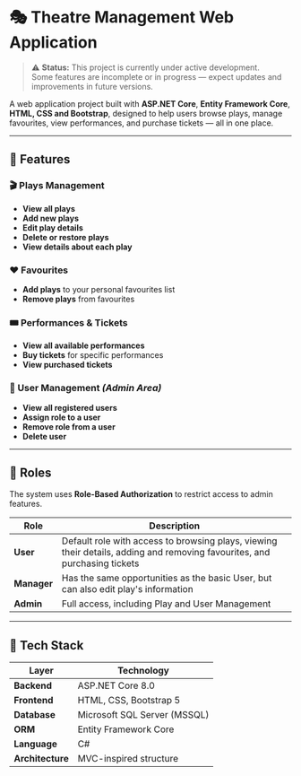 # 🎭 Theatre Management Web Application

> ⚠️ **Status:** This project is currently under active development.  
> Some features are incomplete or in progress — expect updates and improvements in future versions.

A web application project built with **ASP.NET Core**, **Entity Framework Core**, **HTML, CSS and Bootstrap**, designed to help users browse plays, manage favourites, view performances, and purchase tickets — all in one place.

---

## 🚀 Features

### 🎬 Plays Management
- **View all plays**
- **Add new plays**
- **Edit play details**
- **Delete or restore plays**
- **View details about each play**

### ❤️ Favourites
- **Add plays** to your personal favourites list
- **Remove plays** from favourites

### 🎟️ Performances & Tickets
- **View all available performances**
- **Buy tickets** for specific performances
- **View purchased tickets**

### 👥 User Management *(Admin Area)*
- **View all registered users**
- **Assign role to a user**
- **Remove role from a user**
- **Delete user**

---

## 🔐 Roles

The system uses **Role-Based Authorization** to restrict access to admin features.

| Role | Description |
|------|-------------|
| **User** | Default role with access to browsing plays, viewing their details, adding and removing favourites, and purchasing tickets |
| **Manager** | Has the same opportunities as the basic User, but can also edit play's information |
| **Admin** | Full access, including Play and User Management |

---

## 🧩 Tech Stack

| Layer | Technology |
|--------|-------------|
| **Backend** | ASP.NET Core 8.0 |
| **Frontend** | HTML, CSS, Bootstrap 5 |
| **Database** | Microsoft SQL Server (MSSQL) |
| **ORM** | Entity Framework Core |
| **Language** | C# |
| **Architecture** | MVC-inspired structure |
